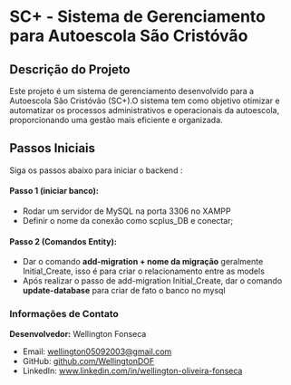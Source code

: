 # SC+ - Sistema de Gerenciamento para Autoescola São Cristóvão  

## Descrição do Projeto
Este projeto é um sistema de gerenciamento desenvolvido para a Autoescola São Cristóvão (SC+).O sistema tem como objetivo otimizar e automatizar os processos administrativos e operacionais da autoescola, proporcionando uma gestão mais eficiente e organizada.

## Passos Iniciais
Siga os passos abaixo para iniciar o backend :

#### Passo 1 (iniciar banco):
- Rodar um servidor de MySQL na porta 3306 no XAMPP 
- Definir o nome da conexão como scplus_DB e conectar;

#### Passo 2 (Comandos Entity):
- Dar o comando **add-migration + nome da migração** geralmente Initial_Create, isso é para criar o relacionamento entre as models
- Após realizar o passo de add-migration Initial_Create, dar o comando **update-database** para criar de fato o banco no mysql

### Informações de Contato
**Desenvolvedor:** Wellington Fonseca
- Email: wellington05092003@gmail.com
- GitHub: [github.com/WellingtonDOF](https://github.com/WellingtonDOF)
- LinkedIn: www.linkedin.com/in/wellington-oliveira-fonseca
